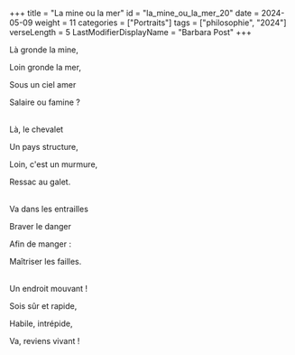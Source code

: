 +++
title = "La mine ou la mer"
id = "la_mine_ou_la_mer_20"
date = 2024-05-09
weight = 11
categories = ["Portraits"]
tags = ["philosophie", "2024"]
verseLength = 5
LastModifierDisplayName = "Barbara Post"
+++

Là gronde la mine,

Loin gronde la mer,

Sous un ciel amer

Salaire ou famine ?

 \
Là, le chevalet

Un pays structure,

Loin, c'est un murmure,

Ressac au galet.

 \
Va dans les entrailles

Braver le danger

Afin de manger :

Maîtriser les failles.

 \
Un endroit mouvant !

Sois sûr et rapide,

Habile, intrépide,

Va, reviens vivant !

